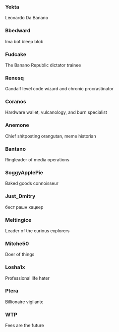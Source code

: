 <!--
  To add more team members to be displayed on the website, add them in the following form:
  1- The team member name starts with three hashtag symbols (#) -> ### Example Name
  2- The description is the following line after the name without any symbols -> This is an example description of the member.
-->

### Yekta

Leonardo Da Banano

### Bbedward

Ima bot bleep blob

### Fudcake

The Banano Republic dictator trainee

### Renesq

Gandalf level code wizard and chronic procrastinator

### Coranos

Hardware wallet, vulcanology, and burn specialist

### Anemone

Chief shitposting orangutan, meme historian

### Bantano

Ringleader of media operations

### SoggyApplePie

Baked goods connoisseur

### Just_Dmitry

бест рашн хацкер

### Meltingice

Leader of the curious explorers

### Mitche50

Doer of things

### Losha1x

Professional life hater

### Ptera

Billionaire vigilante

### WTP

Fees are the future
